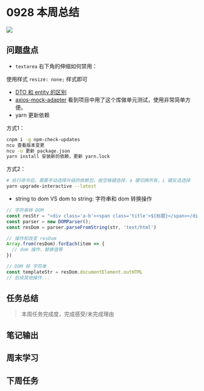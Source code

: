 
# 0928 本周总结

![](http://h2.ioliu.cn/bing/DorsetPinnacles_ZH-CN2764578102_1920x1080.jpg)

## 问题盘点

- `textarea` 右下角的伸缩如何禁用：

使用样式 `resize: none;` 样式即可

- [DTO 和 entity 的区别](https://www.cnblogs.com/flyingeagle/articles/7658786.html)
- [axios-mock-adapter](https://github.com/ctimmerm/axios-mock-adapter) 看到项目中用了这个库做单元测试，使用非常简单方便。
- yarn 更新依赖

方式1：

```bash
cnpm i -g npm-check-updates
ncu 查看版本变更
ncu -u 更新 package.json
yarn install 安装新的依赖，更新 yarn.lock
```

方式2：

```bash
# 执行命令后，需要手动选择升级的依赖包，按空格键选择，a 键切换所有，i 键反选选择
yarn upgrade-interactive --latest
```

- string to dom VS dom to string: 字符串和 dom 转换操作

```javascript
// 字符串转 DOM
const resStr = "<div class='a-b'><span class='title'>${标题}</span></div>"
const parser = new DOMParser();
const resDom = parser.parseFromString(str, 'text/html')

// 操作和改变 resDom
Array.from(resDom).forEach(item => {
  // dom 操作，替换值等
})

// DOM 转 字符串
const templateStr = resDom.documentElement.outHTML
// 后续其他操作...

```


## 任务总结
> 本周任务完成度，完成感受/未完成理由

## 笔记输出


## 周末学习

## 下周任务

